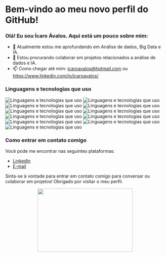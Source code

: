 # Bem-vindo ao meu novo perfil do GitHub!

### Olá! Eu sou Ícaro Ávalos. Aqui está um pouco sobre mim:

- 🔭 Atualmente estou me aprofundando em Análise de dados, Big Data e IA.
- 🌱 Estou procurando colaborar em projetos relacionados a análise de dados e IA.
- 📫 Como chegar até mim: icaroavalos@hotmail.com ou https://www.linkedin.com/in/icaroavalos/

### Linguagens e tecnologias que uso

![Linguagens e tecnologias que uso](https://img.shields.io/badge/-Python-blue)
![Linguagens e tecnologias que uso](https://img.shields.io/badge/PowerBI-F2C811?style=for-the-badge&logo=Power%20BI&logoColor=white)
![Linguagens e tecnologias que uso](https://img.shields.io/badge/-SQL%20%7C%20NoSQL-yellowgreen)
![Linguagens e tecnologias que uso](https://img.shields.io/badge/-Excel-green)
![Linguagens e tecnologias que uso](https://img.shields.io/badge/-MySQL-blue)
![Linguagens e tecnologias que uso](https://img.shields.io/badge/-Postgres-blue)
![Linguagens e tecnologias que uso](https://img.shields.io/badge/-MongoDB-green)
![Linguagens e tecnologias que uso](https://img.shields.io/badge/-ETL-yellow)
![Linguagens e tecnologias que uso](https://img.shields.io/badge/-ELT-yellow)
![Linguagens e tecnologias que uso](https://img.shields.io/badge/-Data%20Warehouse-blueviolet)
![Linguagens e tecnologias que uso](https://img.shields.io/badge/-Data%20Lake-brightgreen)

### Como entrar em contato comigo

Você pode me encontrar nas seguintes plataformas:

- [LinkedIn](https://www.linkedin.com/in/icaroavalos/)
- [E-mail](mailto:icaroavalos@hotmail.com)

Sinta-se à vontade para entrar em contato comigo para conversar ou colaborar em projetos! Obrigado por visitar o meu perfil.

<p align="center">
  <img src="https://github.com/abhisheknaiidu/abhisheknaiidu/raw/master/code.gif?raw=true" width="300" height="200" />
</p>
